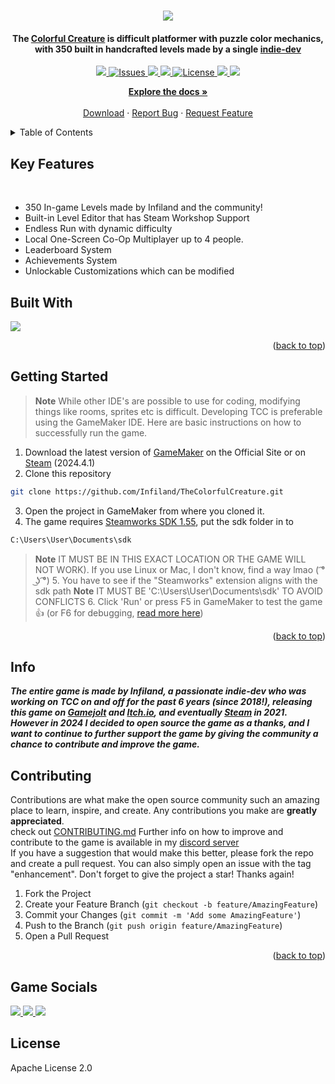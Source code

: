 <!-- Info -->
<a name="readme-top"></a>
<h1 align="center">
  <img src="https://github.com/Sabeer-Junaid/TheColorfulCreature/assets/59570904/19ce2bb9-2dc6-420e-81e4-955dcda06642"/>
  <br>

<h4 align="center">The <a href="https://store.steampowered.com/app/1651680/The_Colorful_Creature/">Colorful Creature</a> is difficult platformer with puzzle color mechanics, with 350 built in handcrafted levels made by a single <a href="https://www.youtube.com/@Infiland" target="blank">indie-dev</a></h4>

<p align="center">

<a href="http://makeapullrequest.com">
<img src="https://img.shields.io/badge/PRs-welcome-brightgreen.svg?style=for-the-badge"/>
</a>
  <a href="https://github.com/Infiland/TheColorfulCreature">
    <img src="https://img.shields.io/github/issues/Infiland/TheColorfulCreature?style=for-the-badge" alt="Issues">
  </a>
   <a href="https://github.com/Infiland/TheColorfulCreature">
    <img src="https://img.shields.io/github/issues-pr/Infiland/TheColorfulCreature?style=for-the-badge">
  </a>
  
   <a href="https://github.com/Infiland/TheColorfulCreature">
    <img src="https://img.shields.io/github/release/Infiland/TheColorfulCreature.svg?style=for-the-badge"/>
  </a>
  <a href="https://github.com/Infiland/TheColorfulCreature">
    <img src="https://img.shields.io/github/license/Infiland/TheColorfulCreature?style=for-the-badge" alt="License">
  </a>
  <a href="https://github.com/Infiland/TheColorfulCreature">
    <img src="https://img.shields.io/badge/Built%20with%20❤️-Infiland-blue.svg?style=for-the-badge"/>
  </a>
  <a href="https://ko-fi.com/infiland">
  <img src="https://img.shields.io/badge/Ko--fi-F16061?style=for-the-badge&logo=ko-fi&logoColor=white"/>
  </a>
</p>


 <p align="center">
    <a href="https://github.com/Infiland/TheColorfulCreature"><strong>Explore the docs »</strong></a>
    <br />
    <br />
    <a href="https://store.steampowered.com/app/1651680/The_Colorful_Creature/">Download</a>
    ·
    <a href="https://github.com/Infiland/TheColorfulCreature/issues/new/choose">Report Bug</a>
    ·
    <a href="https://github.com/Infiland/TheColorfulCreature/issues/new/choose">Request Feature</a>
  </p>
</div>

<!-- TABLE OF CONTENTS -->
<details>
  <summary>Table of Contents</summary>
  <ol>
    <li><a href="#key-features">Key Features</a></li>
    <li><a href="#built-with">Built with</a></li>
    <li><a href="#getting-started">Getting Started</a></li>
    <li><a href="#info">Info</a></li>
    <li><a href="#contributing">Contributing</a></li>
    <li><a href="#license">License</a></li>
  </ol>
</details>

<!-- Key Features -->
## <a name="key-features"></a>Key Features

<br>

- 350 In-game Levels made by Infiland and the community!
- Built-in Level Editor that has Steam Workshop Support
- Endless Run with dynamic difficulty
- Local One-Screen Co-Op Multiplayer up to 4 people.
- Leaderboard System
- Achievements System
- Unlockable Customizations which can be modified

<!-- Built with -->
## <a name="built-with"></a>Built With

<a href="https://github.com/Infiland/TheColorfulCreature">
<img src="https://github-readme-stats.vercel.app/api/top-langs/?username=Infiland&repo=TheColorfulCreature&layout=compact&theme=default"/>
</a>

<p align="right">(<a href="#readme-top">back to top</a>)</p>

<!-- Getting Started -->
## <a name="getting-started"></a>Getting Started

> **Note**
> While other IDE's are possible to use for coding, modifying things like rooms, sprites etc is difficult. Developing TCC is preferable using the GameMaker IDE. Here are basic instructions on how to successfully run the game.

1. Download the latest version of <a href="https://gamemaker.io/en/download" target="blank">GameMaker</a> on the Official Site or on <a href="https://store.steampowered.com/app/1670460/GameMaker/">Steam</a> (2024.4.1)
2. Clone this repository

```sh
git clone https://github.com/Infiland/TheColorfulCreature.git
```

3. Open the project in GameMaker from where you cloned it.
4. The game requires <a href="https://partner.steamgames.com/?goto=%2Fdownloads%2Flist" target="blank">Steamworks SDK 1.55</a>, put the sdk folder in to

```bash
C:\Users\User\Documents\sdk
```

> **Note**
> IT MUST BE IN THIS EXACT LOCATION OR THE GAME WILL NOT WORK). If you use Linux or Mac, I don't know, find a way lmao ( ͡° ͜ʖ ͡°) 5. You have to see if the "Steamworks" extension aligns with the sdk path
> **Note**
> IT MUST BE 'C:\Users\User\Documents\sdk' TO AVOID CONFLICTS 6. Click 'Run' or press F5 in GameMaker to test the game 👍 (or F6 for debugging, <a href="https://gamemaker.io/en/tutorials/debugger" blank="target">read more here</a>)

<p align="right">(<a href="#readme-top">back to top</a>)</p>

<!-- Info -->
## <a name="info"></a>Info

<strong><i>The entire game is made by Infiland, a passionate indie-dev who was working on TCC on and off for the past 6 years (since 2018!), releasing this game on <a href="https://gamejolt.com/games/TCC/369194" target="blank">Gamejolt</a> and <a href="https://infiland.itch.io/the-colorful-creature" target="blank">Itch.io</a>, and eventually <a href="https://store.steampowered.com/app/1651680/The_Colorful_Creature/" target="blank">Steam</a> in 2021. However in 2024 I decided to open source the game as a thanks, and I want to continue to further support the game by giving the community a chance to contribute and improve the game.</strong></i>

<!-- Contributing -->
## <a name="contributing"></a>Contributing

Contributions are what make the open source community such an amazing place to learn, inspire, and create. Any contributions you make are **greatly appreciated**.<br>
check out <a href="https://github.com/Infiland/TheColorfulCreature/blob/main/CONTRIBUTING.md" target="blank">CONTRIBUTING.md</a> Further info on how to improve and contribute to the game is available in my <a href="https://discord.com/invite/SSz5THd" target="blank">discord server</a><br>
If you have a suggestion that would make this better, please fork the repo and create a pull request. You can also simply open an issue with the tag "enhancement".
Don't forget to give the project a star! Thanks again!

1. Fork the Project
2. Create your Feature Branch (`git checkout -b feature/AmazingFeature`)
3. Commit your Changes (`git commit -m 'Add some AmazingFeature'`)
4. Push to the Branch (`git push origin feature/AmazingFeature`)
5. Open a Pull Request

<p align="right">(<a href="#readme-top">back to top</a>)</p>

<!-- Game Socials -->
## Game Socials

<a href="https://discord.com/invite/SSz5THd">
<img src="https://img.shields.io/badge/Discord-5865F2?style=for-the-badge&logo=discord&logoColor=white"/>
</a>

<a href="https://www.reddit.com/r/TCC_Game/">
<img src="https://img.shields.io/badge/Reddit-FF4500?style=for-the-badge&logo=reddit&logoColor=white"/>
</a>

<a href="https://twitter.com/TCC_Game">
<img src="https://img.shields.io/badge/Twitter-1DA1F2?style=for-the-badge&logo=twitter&logoColor=white"/>
</a>

<!-- License -->
## <a name="license"></a>License

Apache License 2.0
